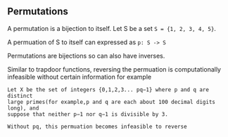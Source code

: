 ## Permutations

A permutation is a bijection to itself. Let S be a set `S = {1, 2, 3, 4, 5}`. 

A permuation of S to itself can expressed as `p: S -> S`

Permutations are bijections so can also have inverses.

Similar to trapdoor functions, reversing the permuation is computationally infeasible without certain information for example 

```
Let X be the set of integers {0,1,2,3... pq−1} where p and q are distinct 
large primes(for example,p and q are each about 100 decimal digits long), and 
suppose that neither p−1 nor q−1 is divisible by 3.

Without pq, this permuation becomes infeasible to reverse
```
